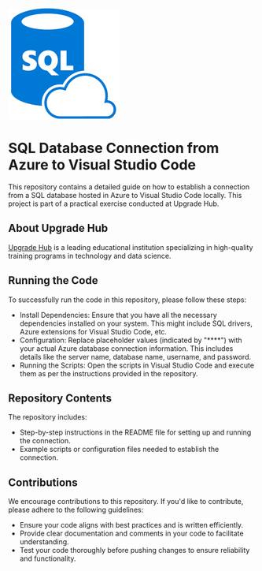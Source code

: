 <img src="https://github.com/DaaviidOC/SQL_Azure_to_VSCode/blob/main/files/azure-sql-database.png" />

# SQL Database Connection from Azure to Visual Studio Code

This repository contains a detailed guide on how to establish a connection from a SQL database hosted in Azure to Visual Studio Code locally. This project is part of a practical exercise conducted at Upgrade Hub.
## About Upgrade Hub

[Upgrade Hub](https://www.upgrade-hub.com/) is a leading educational institution specializing in high-quality training programs in technology and data science.

## Running the Code

To successfully run the code in this repository, please follow these steps: </br>
- Install Dependencies: Ensure that you have all the necessary dependencies installed on your system. This might include SQL drivers, Azure extensions for Visual Studio Code, etc.
- Configuration: Replace placeholder values (indicated by "****") with your actual Azure database connection information. This includes details like the server name, database name, username, and password.
- Running the Scripts: Open the scripts in Visual Studio Code and execute them as per the instructions provided in the repository.

## Repository Contents
The repository includes:
- Step-by-step instructions in the README file for setting up and running the connection.
- Example scripts or configuration files needed to establish the connection.

## Contributions
We encourage contributions to this repository. If you'd like to contribute, please adhere to the following guidelines:
- Ensure your code aligns with best practices and is written efficiently.
- Provide clear documentation and comments in your code to facilitate understanding.
- Test your code thoroughly before pushing changes to ensure reliability and functionality.
